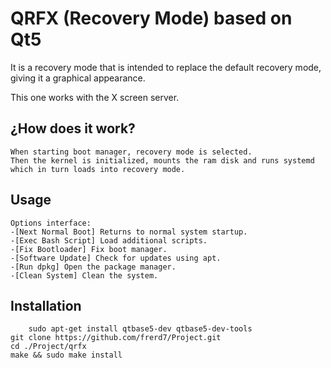 # QRFX (Recovery Mode) based on Qt5

It is a recovery mode that is intended to replace the default recovery mode, giving it a graphical appearance.

This one works with the X screen server.

## ¿How does it work?
	When starting boot manager, recovery mode is selected.
	Then the kernel is initialized, mounts the ram disk and runs systemd which in turn loads into recovery mode.

## Usage
	Options interface:
	-[Next Normal Boot] Returns to normal system startup.
	-[Exec Bash Script] Load additional scripts.
	-[Fix Bootloader] Fix boot manager.
	-[Software Update] Check for updates using apt.
	-[Run dpkg] Open the package manager.
	-[Clean System] Clean the system.

## Installation
        sudo apt-get install qtbase5-dev qtbase5-dev-tools
	git clone https://github.com/frerd7/Project.git
	cd ./Project/qrfx
	make && sudo make install 
	

